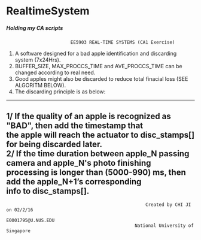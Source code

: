 # RealtimeSystem
##### Holding my CA scripts

                            EE5903 REAL-TIME SYSTEMS (CA1 Exercise)                            
                                                                                               
  1. A software designed for a bad apple identification and discarding system (7x24Hrs).       
  2. BUFFER_SIZE, MAX_PROCCS_TIME and AVE_PROCCS_TIME can be changed according to real need.   
  3. Good apples might also be discarded to reduce total finacial loss (SEE ALGORITM BELOW).   
  4. The discarding principle is as below:                                                     
-------------------------------------------------------------------------------------     
  1/ If the quality of an apple is recognized as "BAD", then add the timestamp that       
     the apple will reach the actuator to disc_stamps[] for being discarded later.        
  2/ If the time duration between apple_N passing camera and apple_N's photo finishing    
     processing is longer than (5000-990) ms, then add the apple_N+1’s corresponding      
     info to disc_stamps[].                                                               
-------------------------------------------------------------------------------------     
                                                                                               
                                                        Created by CHI JI on 02/2/16 
                                                                  E0001795@U.NUS.EDU 
                                                    National University of Singapore 
 
